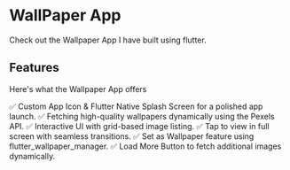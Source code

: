 # WallPaper App 

Check out the Wallpaper App I have built using flutter.

## Features

Here's what the Wallpaper App offers

✅ Custom App Icon & Flutter Native Splash Screen for a polished app launch.
✅ Fetching high-quality wallpapers dynamically using the Pexels API.
✅ Interactive UI with grid-based image listing.
✅ Tap to view in full screen with seamless transitions.
✅ Set as Wallpaper feature using flutter_wallpaper_manager.
✅ Load More Button to fetch additional images dynamically.
